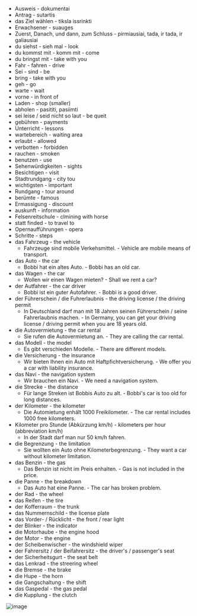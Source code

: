 
- Ausweis - dokumentai
- Antrag - sutartis
- das Ziel wählen - tiksla issrinkti
- Erwachsener - suauges
- Zuerst, Danach, und dann, zum Schluss  - pirmiausiai, tada, ir tada, ir galiausiai
- du siehst - sieh mal - look
- du kommst mit - komm mit - come
- du bringst mit - take with you
- Fahr - fahren - drive
- Sei - sind - be
- bring - take with you
- geh - go
- warte - wait
- vorne - in front of
- Laden - shop (smaller)
- abholen - pasititi, pasiimti
- sei leise / seid nicht so laut - be queit
- gebühren - payments
- Unterricht - lessons
- wartebereich - waiting area
- erlaubt - allowed
- verbotten - forbidden
- rauchen - smoken
- benutzen - use
- Sehenwürdigkeiten - sights
- Besichtigen - visit
- Stadtrundgang - city tou
- wichtigsten - important
- Rundgang - tour around
- berümte - famous
- Ermassigung - discount
- auskunft - information
- Felsenreitschule - clmining with horse
- statt finded - to travel to
- Opernaufführungen - opera
- Schritte - steps 
- das Fahrzeug - the vehicle
    -  Fahrzeuge sind mobile Verkehsmittel. - Vehicle are mobile means of transport.
-  das Auto - the car
    -  Bobbi hat ein altes Auto. - Bobbi has an old car.
-  das Wagen - the car
    -  Wollen wir einen Wagen mieten? - Shall we rent a car?
-  der Autfahrer - the car driver
    -  Bobbi ist ein guter Autofahrer. - Bobbi is a good driver.
-  der Führerschein / die Fuhrerlaubnis - the driving license / the driving permit
    -  In Deutschland darf man mit 18 Jahren seinen Führerschein / seine Fahrerlaubnis machen. - In Germany, you can get your driving license / driving permit when you are 18 years old.
-  die Autovermietung - the car rental
    -  Sie rufen die Autovermietung an. - They are calling the car rental.
-  das Modell - the model
    -  Es gibt verschieden Modelle. - There are different models.
-  die Versicherung - the insurance
    -  Wir bieten Ihnen ein Auto mit Haftpfichtversicherung. - We offer you a car with liability insurance.
-  das Navi - the navigation system
    -  Wir brauchen ein Navi. - We need a navigation system.
-  die Strecke - the distance
    -  Für lange Streken ist Bobbis Auto zu alt. - Bobbi's car is too old for long distances.
-  der Kilometer - the kilometer
    -  Die Automietung enhält 1000 Freikilometer. - The car rental includes 1000 free kilometers.
-  Kilometer pro Stunde (Abkürzung km/h) - kilometers per hour (abbreviation km/h)
    -  In der Stadt darf man nur 50 km/h fahren.
-  die Begrenzung - the limitation
    -  Sie wollten ein Auto ohne Kilometerbegrenzung. - They want a car without kilometer limitation.
-  das Benzin - the gas
    -  Das Benzin ist nicht im Preis enhalten. - Gas is not included in the price.
-  die Panne - the breakdown
    -  Das Auto hat eine Panne. - The car has broken problem.
-  der Rad - the wheel
-  das Reifen - the tire
-  der Kofferraum - the trunk
-  das Nummernschild - the license plate
-  das Vorder- / Rücklicht - the front / rear light
-  der Blinker - the indicator
-  die Motorhaube - the engine hood
-  der Motor - the engine
-  der Scheibenwischer - the windshield wiper
-  der Fahrersitz / der Beifahrersitz - the driver's / passenger's seat
-  der Sicherheitsgurt - the seat belt
-  das Lenkrad - the streering wheel
-  die Bremse - the brake
-  die Hupe - the horn
-  die Gangschaltung - the shift
-  das Gaspedal - the gas pedal
-  die Kupplung - the clutch

![image](https://github.com/user-attachments/assets/fd0a933f-83d5-4b60-89fc-6b4ca53daf8d)


